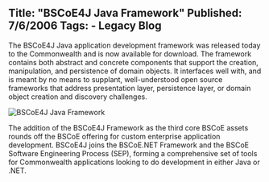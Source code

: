 Title: "BSCoE4J Java Framework"
Published: 7/6/2006
Tags:
    - Legacy Blog
---
The BSCoE4J Java application development framework was released today to the Commonwealth and is now available for download. The framework contains both abstract and concrete components that support the creation, manipulation, and persistence of domain objects. It interfaces well with, and is meant by no means to supplant, well-understood open source frameworks that address presentation layer, persistence layer, or domain object creation and discovery challenges.

![BSCoE4J Java Framework](http://s3.beckshome.com/20060706-BSCoE4J-Java-Framework.jpg)

The addition of the BSCoE4J Framework as the third core BSCoE assets rounds off the BSCoE offering for custom enterprise application development. BSCoE4J joins the BSCoE.NET Framework and the BSCoE Software Engineering Process (SEP), forming a comprehensive set of tools for Commonwealth applications looking to do development in either Java or .NET.